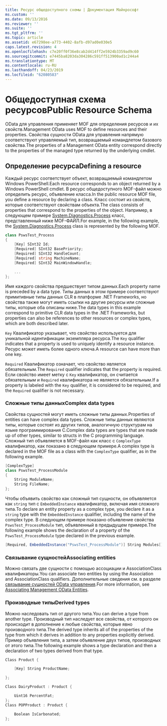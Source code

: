 ```yaml
---
title: Ресурс общедоступного схемы | Документация Майкрософт
ms.custom: ''
ms.date: 09/13/2016
ms.reviewer: ''
ms.suite: ''
ms.tgt_pltfrm: ''
ms.topic: article
ms.assetid: e67298ee-a773-4402-8afb-d97ad0e030e5
caps.latest.revision: 4
ms.openlocfilehash: c7e20ff0f36e8cab2d414ff2e5924b3359ad9c60
ms.sourcegitcommit: e7445ba8203da304286c591ff513900ad1c244a4
ms.translationtype: MT
ms.contentlocale: ru-RU
ms.lasthandoff: 04/23/2019
ms.locfileid: "62080583"
---
```

# <a name="public-resource-schema"></a><span data-ttu-id="acce5-102">Общедоступная схема ресурсов</span><span class="sxs-lookup"><span data-stu-id="acce5-102">Public Resource Schema</span></span>

<span data-ttu-id="acce5-103">OData для управления применяет MOF для определения ресурсов и их свойств.</span><span class="sxs-lookup"><span data-stu-id="acce5-103">Management OData uses MOF to define resources and their properties.</span></span> <span data-ttu-id="acce5-104">Свойства сущности OData для управления напрямую соответствуют управляемый тип, возвращаемый командлетом базового свойства.</span><span class="sxs-lookup"><span data-stu-id="acce5-104">The properties of a Management OData entity correspond directly to the properties of the managed type returned by the underlying cmdlet.</span></span>

## <a name="defining-a-resource"></a><span data-ttu-id="acce5-105">Определение ресурса</span><span class="sxs-lookup"><span data-stu-id="acce5-105">Defining a resource</span></span>

<span data-ttu-id="acce5-106">Каждый ресурс соответствует объект, возвращаемый командлетом Windows PowerShell.</span><span class="sxs-lookup"><span data-stu-id="acce5-106">Each resource corresponds to an object returned by a Windows PowerShell cmdlet.</span></span> <span data-ttu-id="acce5-107">В ресурс общедоступного MOF-файл можно определить ресурс, объявление класса.</span><span class="sxs-lookup"><span data-stu-id="acce5-107">In the public resource MOF file, you define a resource by declaring a class.</span></span> <span data-ttu-id="acce5-108">Класс состоит из свойств, которые соответствуют свойствам объекта.</span><span class="sxs-lookup"><span data-stu-id="acce5-108">The class consists of properties that correspond to the properties of the object.</span></span> <span data-ttu-id="acce5-109">Например, в следующем примере [System.Diagnostics.Process](/dotnet/api/System.Diagnostics.Process) класс, представленный ниже MOF-ФАЙЛ.</span><span class="sxs-lookup"><span data-stu-id="acce5-109">For example, in the following example, the [System.Diagnostics.Process](/dotnet/api/System.Diagnostics.Process) class is represented by the following MOF.</span></span>

```csharp
class PswsTest_Process
{
    [Key] SInt32 Id;
    [Required] SInt32 BasePriority;
    [Required] SInt32 HandleCount;
    [Required] string MachineName;
    [Required] SInt32 MainWindowHandle;

    ...
};
```

<span data-ttu-id="acce5-110">Имя каждого свойства предшествует типом данных.</span><span class="sxs-lookup"><span data-stu-id="acce5-110">Each property name is preceded by a data type.</span></span> <span data-ttu-id="acce5-111">Типы данных в этом примере соответствуют примитивные типы данных CLR в платформе .NET Frameworks, но свойства также могут иметь ссылки на другие ресурсы или сложные типы, которые оба описаны ниже.</span><span class="sxs-lookup"><span data-stu-id="acce5-111">The data types in this example correspond to primitive CLR data types in the .NET Frameworks, but properties can also be references to other resources or complex types, which are both described later.</span></span>

<span data-ttu-id="acce5-112">`Key` Квалификатор указывает, что свойство используется для уникальной идентификации экземпляра ресурса.</span><span class="sxs-lookup"><span data-stu-id="acce5-112">The `Key` qualifier indicates that a property is used to uniquely identify a resource instance.</span></span> <span data-ttu-id="acce5-113">Ресурс может иметь более одного ключа.</span><span class="sxs-lookup"><span data-stu-id="acce5-113">A resource can have more than one key.</span></span>

<span data-ttu-id="acce5-114">`Required` Квалификатор означает, что свойство является обязательным.</span><span class="sxs-lookup"><span data-stu-id="acce5-114">The `Required` qualifier indicates that the property is required.</span></span> <span data-ttu-id="acce5-115">Если свойство имеет метку с `Key` квалификатор, он считается обязательным и `Required` квалификатора не является обязательным.</span><span class="sxs-lookup"><span data-stu-id="acce5-115">If a property is labeled with the `Key` qualifier, it is considered to be required, and the `Required` qualifier is not necessary.</span></span>

### <a name="complex-data-types"></a><span data-ttu-id="acce5-116">Сложные типы данных</span><span class="sxs-lookup"><span data-stu-id="acce5-116">Complex data types</span></span>

<span data-ttu-id="acce5-117">Свойства сущностей могут иметь сложные типы данных.</span><span class="sxs-lookup"><span data-stu-id="acce5-117">Properties of entities can have complex data types.</span></span> <span data-ttu-id="acce5-118">Сложные типы данных являются типы, которые состоят из других типов, аналогичную структурам на языке программирования C.</span><span class="sxs-lookup"><span data-stu-id="acce5-118">Complex data types are types that are made up of other types, similar to structs in the C programming language.</span></span> <span data-ttu-id="acce5-119">Сложный тип объявляется в MOF-файл как класс с `ComplexType` квалификатор, как показано в следующем примере.</span><span class="sxs-lookup"><span data-stu-id="acce5-119">A complex type is declared in the MOF file as a class with the `ComplexType` qualifier, as in the following example.</span></span>

```csharp
[ComplexType]
class PswsTest_ProcessModule
{
    String ModuleName;
    String FileName;
};
```

<span data-ttu-id="acce5-120">Чтобы объявить свойство как сложный тип сущности, он объявляется как `string` тип с `EmbeddedInstance` квалификатор, включая имя сложного типа.</span><span class="sxs-lookup"><span data-stu-id="acce5-120">To declare an entity property as a complex type, you declare it as a `string` type with the `EmbeddedInstance` qualifier, including the name of the complex type.</span></span> <span data-ttu-id="acce5-121">В следующем примере показано объявление свойства `PswsTest_ProcessModule` тип, объявленный в предыдущем примере.</span><span class="sxs-lookup"><span data-stu-id="acce5-121">The following example shows the declaration of a property of the `PswsTest_ProcessModule` type declared in the previous example.</span></span>

```csharp
[Required, EmbeddedInstance("PswsTest_ProcessModule")] String Modules[];
```

### <a name="associating-entities"></a><span data-ttu-id="acce5-122">Связывание сущностей</span><span class="sxs-lookup"><span data-stu-id="acce5-122">Associating entities</span></span>

<span data-ttu-id="acce5-123">Можно связать две сущности с помощью ассоциации и AssociationClass квалификаторы.</span><span class="sxs-lookup"><span data-stu-id="acce5-123">You can associate two entities by using the Association and AssociationClass qualifiers.</span></span> <span data-ttu-id="acce5-124">Дополнительные сведения см. в разделе [связывание сущностей OData управления](./associating-management-odata-entities.md).</span><span class="sxs-lookup"><span data-stu-id="acce5-124">For more information, see [Associating Management OData Entities](./associating-management-odata-entities.md).</span></span>

### <a name="derived-types"></a><span data-ttu-id="acce5-125">Производные типы</span><span class="sxs-lookup"><span data-stu-id="acce5-125">Derived types</span></span>

<span data-ttu-id="acce5-126">Можно наследовать тип от другого типа.</span><span class="sxs-lookup"><span data-stu-id="acce5-126">You can derive a type from another type.</span></span> <span data-ttu-id="acce5-127">Производный тип наследует все свойства, от которого он происходит в дополнение к любые свойства, которые явно производного типа.</span><span class="sxs-lookup"><span data-stu-id="acce5-127">The derived type inherits all of the properties of the type from which it derives in addition to any properties explicitly derived.</span></span> <span data-ttu-id="acce5-128">Пример объявления типа, а затем объявление двух типов, производных от этого типа.</span><span class="sxs-lookup"><span data-stu-id="acce5-128">The following example shows a type declaration and then a declaration of two types derived from that type.</span></span>

```csharp
Class Product {

    [Key] String ProductName;

};

Class DairyProduct : Product {

    Uint16 PercentFat;
};
Class POPProduct : Product {

    Boolean IsCarbonated;
};
```